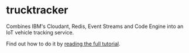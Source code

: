 # trucktracker
Combines IBM's Cloudant, Redis, Event Streams and Code Engine into an IoT vehicle tracking service.

Find out how to do it by [reading the full tutorial](https://www.ibm.com/cloud/blog/truck-tracker-an-iot-pattern-using-ibm-cloud-services). 


